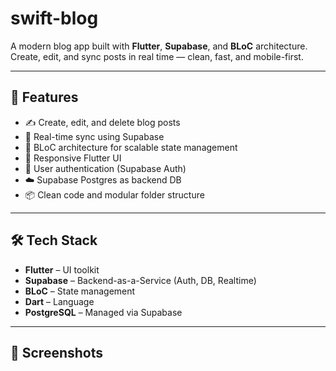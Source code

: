 # swift-blog

A modern blog app built with **Flutter**, **Supabase**, and **BLoC** architecture.  
Create, edit, and sync posts in real time — clean, fast, and mobile-first.

---

## 🚀 Features

- ✍️ Create, edit, and delete blog posts
- 🔄 Real-time sync using Supabase
- 🧱 BLoC architecture for scalable state management
- 📱 Responsive Flutter UI
- 🔐 User authentication (Supabase Auth)
- ☁️ Supabase Postgres as backend DB
- 📦 Clean code and modular folder structure

---

## 🛠 Tech Stack

- **Flutter** – UI toolkit
- **Supabase** – Backend-as-a-Service (Auth, DB, Realtime)
- **BLoC** – State management
- **Dart** – Language
- **PostgreSQL** – Managed via Supabase

---

## 📸 Screenshots
